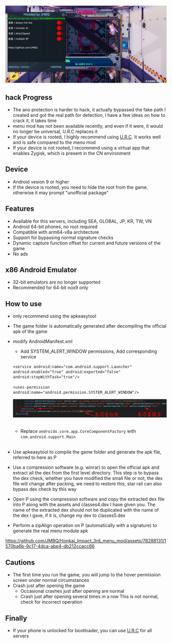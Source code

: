 ![image](img/01.jpg)

## hack Progress
* The ano protection is harder to hack, it actually bypassed the fake path I created and got the real path for detection, I have a few ideas on how to crack it, it takes time
* menu mod has not been available recently, and even if it were, it would no longer be universal, U.R.C replaces it
* If your device is rooted, I highly recommend using [U.R.C](https://github.com/JMBQ/URC). It works well and is safe compared to the menu mod
* If your device is not rooted, I recommend using a virtual app that enables Zygisk, which is present in the CN environment

## Device
* Android vesion 9 or higher
* If the device is rooted, you need to hide the root from the game, otherwise it may prompt "unofficial  package"

## Features
* Available for this servers, including SEA, GLOBAL, JP, KR, TW, VN
* Android 64-bit phones, no root required
* Compatible with arm64-v8a architecture
* Support for bypassing normal signature checks
* Dynamic capture function offset for current and future versions of the game
* No ads
  
## x86 Android Emulator
* 32-bit emulators are no longer supported
* Recommended for 64-bit nox9 only
  
## How to use
* only recommend using the apkeasytool
* The game folder is automatically generated after decompiling the official apk of the game
* modify AndroidManifest.xml
  * Add SYSTEM_ALERT_WINDOW permissions, Add corresponding service
  ```
  <service android:name="com.android.support.Launcher" android:enabled="true" android:exported="false" android:stopWithTask="true"/>

  <uses-permission android:name="android.permission.SYSTEM_ALERT_WINDOW"/>
  ```
  ![image](img/02.jpg)
  <br></br>

  * Replace ```androidx.core.app.CoreComponentFactory``` with ```com.android.support.Main```
  <br></br>
* Use apkeasytool to compile the game folder and generate the apk file, referred to here as P
* Use a compression software (e.g. winrar) to open the official apk and extract all the dex from the first level directory. This step is to bypass the dex check, whether you have modified the smali file or not, the dex file will change after packing, we need to restore this, star rail can also bypass dex check by this way
* Open P using the compression software and copy the extracted dex file into P along with the assets and classes4.dex I have given you. The name of the extracted dex should not be duplicated with the name of the dex I gave, if it is, change my dex to classes5.dex
* Perform a zipAlign operation on P (automatically with a signature) to generate the real menu module apk

https://github.com/JMBQ/Honkai_Impact_3rd_menu_mod/assets/78288131/1570ba6b-9c17-4dca-abe4-db212ccacc66

## Cautions
* The first time you run the game, you will jump to the hover permission screen under normal circumstances
* Crash just after opening the game
  * Occasional crashes just after opening are normal
  * Crash just after opening several times in a row This is not normal, check for incorrect operation

## Finally
* If your phone is unlocked for bootloader, you can use [U.R.C](https://github.com/JMBQ/URC) for all servers
